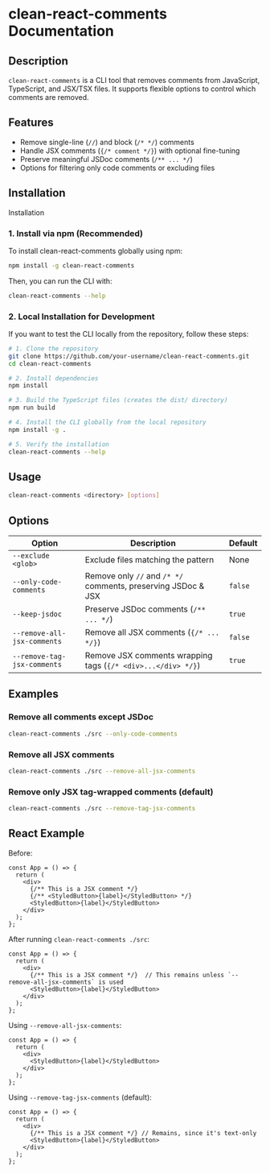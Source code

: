 # clean-react-comments Documentation

## Description

`clean-react-comments` is a CLI tool that removes comments from JavaScript, TypeScript, and JSX/TSX files. It supports flexible options to control which comments are removed.

## Features

- Remove single-line (`//`) and block (`/* */`) comments
- Handle JSX comments (`{/* comment */}`) with optional fine-tuning
- Preserve meaningful JSDoc comments (`/** ... */`)
- Options for filtering only code comments or excluding files

## Installation

Installation

### 1. Install via npm (Recommended)

To install clean-react-comments globally using npm:

```sh
npm install -g clean-react-comments
```

Then, you can run the CLI with:

```sh
clean-react-comments --help
```

### 2. Local Installation for Development

If you want to test the CLI locally from the repository, follow these steps:

```sh
# 1. Clone the repository
git clone https://github.com/your-username/clean-react-comments.git
cd clean-react-comments

# 2. Install dependencies
npm install

# 3. Build the TypeScript files (creates the dist/ directory)
npm run build

# 4. Install the CLI globally from the local repository
npm install -g .

# 5. Verify the installation
clean-react-comments --help
```

## Usage

```sh
clean-react-comments <directory> [options]
```

## Options

| Option                      | Description | Default |
|-----------------------------|-------------|---------|
| `--exclude <glob>`          | Exclude files matching the pattern | None |
| `--only-code-comments`      | Remove only `//` and `/* */` comments, preserving JSDoc & JSX | `false` |
| `--keep-jsdoc`              | Preserve JSDoc comments (`/** ... */`) | `true` |
| `--remove-all-jsx-comments` | Remove all JSX comments (`{/* ... */}`) | `false` |
| `--remove-tag-jsx-comments` | Remove JSX comments wrapping tags (`{/* <div>...</div> */}`) | `true` |

## Examples

### Remove all comments except JSDoc

```sh
clean-react-comments ./src --only-code-comments
```

### Remove all JSX comments

```sh
clean-react-comments ./src --remove-all-jsx-comments
```

### Remove only JSX tag-wrapped comments (default)

```sh
clean-react-comments ./src --remove-tag-jsx-comments
```

## React Example

Before:

```tsx
const App = () => {
  return (
    <div>
      {/** This is a JSX comment */}
      {/** <StyledButton>{label}</StyledButton> */}
      <StyledButton>{label}</StyledButton>
    </div>
  );
};
```

After running `clean-react-comments ./src`:

```tsx
const App = () => {
  return (
    <div>
      {/** This is a JSX comment */}  // This remains unless `--remove-all-jsx-comments` is used
      <StyledButton>{label}</StyledButton>
    </div>
  );
};
```

Using `--remove-all-jsx-comments`:

```tsx
const App = () => {
  return (
    <div>
      <StyledButton>{label}</StyledButton>
    </div>
  );
};
```

Using `--remove-tag-jsx-comments` (default):

```tsx
const App = () => {
  return (
    <div>
      {/** This is a JSX comment */} // Remains, since it's text-only
      <StyledButton>{label}</StyledButton>
    </div>
  );
};
```
